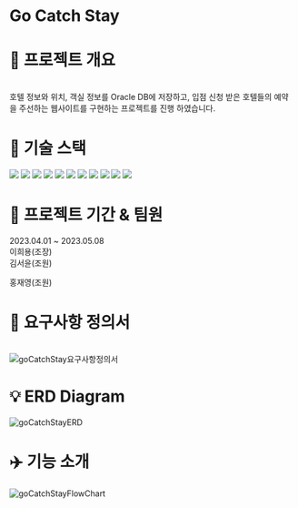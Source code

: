 # Go Catch Stay
# 📌 프로젝트 개요
<bn>
<br>
 호텔 정보와 위치, 객실 정보를 Oracle DB에 저장하고, 입점 신청 받은 호텔들의 예약을 주선하는 웹사이트를 구현하는 프로젝트를 진행 하였습니다.​


# 🚀 기술 스택
 <img src="https://img.shields.io/badge/java-007396?style=for-the-badge&logo=java&logoColor=white"> <img src="https://img.shields.io/badge/JSP-black?style=for-the-badge">  <img src="https://img.shields.io/badge/html5-E34F26?style=for-the-badge&logo=html5&logoColor=white"> <img src="https://img.shields.io/badge/css-1572B6?style=for-the-badge&logo=css3&logoColor=white"> <img src="https://img.shields.io/badge/javascript-F7DF1E?style=for-the-badge&logo=javascript&logoColor=black"> <img src="https://img.shields.io/badge/jquery-0769AD?style=for-the-badge&logo=jquery&logoColor=white">   <img src="https://img.shields.io/badge/apache tomcat-F8DC75?style=for-the-badge&logo=apachetomcat&logoColor=white"> <img src="https://img.shields.io/badge/github-181717?style=for-the-badge&logo=github&logoColor=white"> <img src="https://img.shields.io/badge/git-F05032?style=for-the-badge&logo=git&logoColor=white"> <img src="https://img.shields.io/badge/fontawesome-339AF0?style=for-the-badge&logo=fontawesome&logoColor=white"> <img src="https://img.shields.io/badge/Oracle DB-black?style=for-the-badge"> 


# 📆 프로젝트 기간 & 팀원 
2023.04.01 ~ 2023.05.08
<br>
이희용(조장)
<br>
김서윤(조원)

홍재영(조원)


# 📑 요구사항 정의서
<br>![goCatchStay요구사항정의서](https://github.com/ihong0515/semi/assets/128394675/f4b32b30-daa7-42f2-aafa-2ab91ce6817d)
 
# 💡 ERD Diagram<br>
![goCatchStayERD](https://github.com/ihong0515/semi/assets/128394675/6c570a2a-f4a6-4a94-9a14-a2cc34a86a58)

# ✈️ 기능 소개
 ![goCatchStayFlowChart](https://github.com/ihong0515/semi/assets/128394675/d750004a-9709-41b8-be28-d90fd3e66782)



